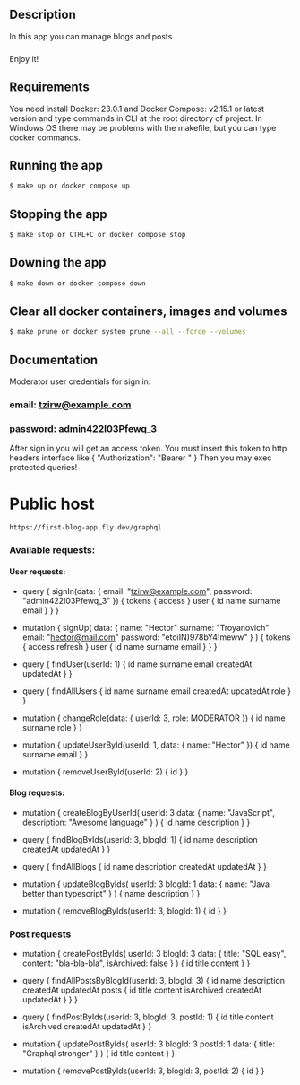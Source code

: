 ## Description

In this app you can manage blogs and posts

###

Enjoy it!

## Requirements

You need install Docker: 23.0.1 and Docker Compose: v2.15.1 or latest version 
and type commands in CLI at the root directory of project. 
In Windows OS there may be problems with the makefile, but you can type docker commands.

## Running the app

```bash
$ make up or docker compose up
```

## Stopping the app

```bash
$ make stop or CTRL+C or docker compose stop
```

## Downing the app

```bash
$ make down or docker compose down
```

## Clear all docker containers, images and volumes

```bash
$ make prune or docker system prune --all --force --volumes
```

## Documentation

Moderator user credentials for sign in:

### email: tzirw@example.com

### password: admin422I03Pfewq_3

After sign in you will get an access token. You must insert this token to http headers interface like {
"Authorization": "Bearer <token>"
}
Then you may exec protected queries!

# Public host

```http request
https://first-blog-app.fly.dev/graphql
```

### Available requests:

#### User requests:

-   query {
    signIn(data: { email: "tzirw@example.com", password: "admin422I03Pfewq_3" }) {
    tokens {
    access
    }
    user {
    id
    name
    surname
    email
    }
    }
    }

-   mutation {
    signUp(
    data: {
    name: "Hector"
    surname: "Troyanovich"
    email: "hector@mail.com"
    password: "etoiIN)978bY4!meww"
    }
    ) {
    tokens {
    access
    refresh
    }
    user {
    id
    name
    surname
    email
    }
    }
    }

-   query {
    findUser(userId: 1) {
    id
    name
    surname
    email
    createdAt
    updatedAt
    }
    }

-   query {
    findAllUsers {
    id
    name
    surname
    email
    createdAt
    updatedAt
    role
    }
    }

-   mutation {
    changeRole(data: { userId: 3, role: MODERATOR }) {
    id
    name
    surname
    role
    }
    }

-   mutation {
    updateUserById(userId: 1, data: { name: "Hector" }) {
    id
    name
    surname
    email
    }
    }

-   mutation {
    removeUserById(userId: 2) {
    id
    }
    }

#### Blog requests:

-   mutation {
    createBlogByUserId(
    userId: 3
    data: { name: "JavaScript", description: "Awesome language" }
    ) {
    id
    name
    description
    }
    }

-   query {
    findBlogByIds(userId: 3, blogId: 1) {
    id
    name
    description
    createdAt
    updatedAt
    }
    }

-   query {
    findAllBlogs {
    id
    name
    description
    createdAt
    updatedAt
    }
    }

-   mutation {
    updateBlogByIds(
    userId: 3
    blogId: 1
    data: { name: "Java better than typescript" }
    ) {
    name
    description
    }
    }

-   mutation {
    removeBlogByIds(userId: 3, blogId: 1) {
    id
    }
    }

### Post requests

-   mutation {
    createPostByIds(
    userId: 3
    blogId: 3
    data: { title: "SQL easy", content: "bla-bla-bla", isArchived: false }
    ) {
    id
    title
    content
    }
    }

-   query {
    findAllPostsByBlogId(userId: 3, blogId: 3) {
    id
    name
    description
    createdAt
    updatedAt
    posts {
    id
    title
    content
    isArchived
    createdAt
    updatedAt
    }
    }
    }

-   query {
    findPostByIds(userId: 3, blogId: 3, postId: 1) {
    id
    title
    content
    isArchived
    createdAt
    updatedAt
    }
    }

-   mutation {
    updatePostByIds(
    userId: 3
    blogId: 3
    postId: 1
    data: { title: "Graphql stronger" }
    ) {
    id
    title
    content
    }
    }

-   mutation {
    removePostByIds(userId: 3, blogId: 3, postId: 2) {
    id
    }
    }

